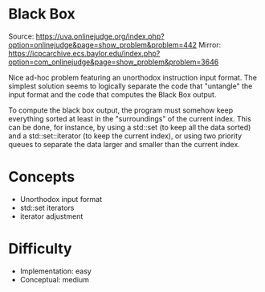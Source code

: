 Black Box
=========

Source: <https://uva.onlinejudge.org/index.php?option=onlinejudge&page=show_problem&problem=442>
Mirror: <https://icpcarchive.ecs.baylor.edu/index.php?option=com_onlinejudge&page=show_problem&problem=3646>

Nice ad-hoc problem featuring an unorthodox instruction input format.
The simplest solution seems to logically separate the code that
"untangle" the input format and
the code that computes the Black Box output.

To compute the black box output,
the program must somehow keep everything sorted
at least in the "surroundings" of the current index.
This can be done,
for instance,
by using a std::set (to keep all the data sorted)
and a std::set::iterator (to keep the current index),
or using two priority queues to separate
the data larger and smaller than the current index.

Concepts
========
- Unorthodox input format
- std::set iterators
- iterator adjustment

Difficulty
==========
- Implementation: easy
- Conceptual: medium
